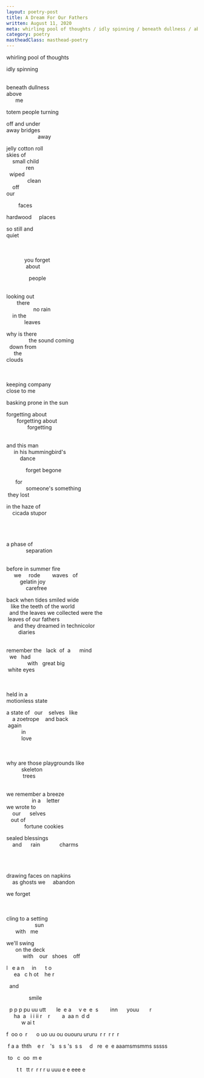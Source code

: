 ```yaml
---
layout: poetry-post
title: A Dream For Our Fathers
written: August 11, 2020
meta: whirling pool of thoughts / idly spinning / beneath dullness / above / me
category: poetry
mastheadClass: masthead-poetry
---
```


whirling&nbsp;pool&nbsp;of&nbsp;thoughts

idly&nbsp;spinning
<br>
<br>

beneath&nbsp;dullness <br>
above <br>
&nbsp;&nbsp;&nbsp;&nbsp;&nbsp;&nbsp;me

totem&nbsp;people&nbsp;turning

off&nbsp;and&nbsp;under <br>
away&nbsp;bridges <br>
&nbsp;&nbsp;&nbsp;&nbsp;&nbsp;&nbsp;&nbsp;&nbsp;&nbsp;&nbsp;&nbsp;&nbsp;&nbsp;&nbsp;&nbsp;&nbsp;&nbsp;&nbsp;&nbsp;&nbsp;&nbsp;away
<br>

jelly&nbsp;cotton&nbsp;roll <br>
skies&nbsp;of <br>
&nbsp;&nbsp;&nbsp;&nbsp;small&nbsp;child <br>
&nbsp;&nbsp;&nbsp;&nbsp;&nbsp;&nbsp;&nbsp;&nbsp;&nbsp;&nbsp;&nbsp;&nbsp;&nbsp;ren <br>
&nbsp;&nbsp;wiped <br>
&nbsp;&nbsp;&nbsp;&nbsp;&nbsp;&nbsp;&nbsp;&nbsp;&nbsp;&nbsp;&nbsp;&nbsp;&nbsp;&nbsp;clean <br>
&nbsp;&nbsp;&nbsp;&nbsp;off <br>
our <br>

&nbsp;&nbsp;&nbsp;&nbsp;&nbsp;&nbsp;&nbsp;&nbsp;faces
<br>

hardwood&nbsp;&nbsp;&nbsp;&nbsp;&nbsp;places

so&nbsp;still&nbsp;and <br>
quiet
<br>
<br>
<br>

&nbsp;&nbsp;&nbsp;&nbsp;&nbsp;&nbsp;&nbsp;&nbsp;&nbsp;&nbsp;&nbsp;&nbsp;you&nbsp;forget <br>
&nbsp;&nbsp;&nbsp;&nbsp;&nbsp;&nbsp;&nbsp;&nbsp;&nbsp;&nbsp;&nbsp;&nbsp;&nbsp;about

&nbsp;&nbsp;&nbsp;&nbsp;&nbsp;&nbsp;&nbsp;&nbsp;&nbsp;&nbsp;&nbsp;&nbsp;&nbsp;&nbsp;&nbsp;people
<br>
<br>

looking&nbsp;out <br>
&nbsp;&nbsp;&nbsp;&nbsp;&nbsp;&nbsp;&nbsp;there <br>
&nbsp;&nbsp;&nbsp;&nbsp;&nbsp;&nbsp;&nbsp;&nbsp;&nbsp;&nbsp;&nbsp;&nbsp;&nbsp;&nbsp;&nbsp;&nbsp;&nbsp;&nbsp;no&nbsp;rain <br>
&nbsp;&nbsp;&nbsp;&nbsp;in&nbsp;the <br>
&nbsp;&nbsp;&nbsp;&nbsp;&nbsp;&nbsp;&nbsp;&nbsp;&nbsp;&nbsp;&nbsp;&nbsp;leaves

why&nbsp;is&nbsp;there <br>
&nbsp;&nbsp;&nbsp;&nbsp;&nbsp;&nbsp;&nbsp;&nbsp;&nbsp;&nbsp;&nbsp;&nbsp;&nbsp;&nbsp;&nbsp;the&nbsp;sound&nbsp;coming <br>
&nbsp;&nbsp;down&nbsp;from <br>
&nbsp;&nbsp;&nbsp;&nbsp;&nbsp;the <br>
clouds
<br>
<br>
<br>

keeping&nbsp;company <br>
close&nbsp;to&nbsp;me
<br>

basking&nbsp;prone&nbsp;in&nbsp;the&nbsp;sun
<br>

forgetting&nbsp;about <br>
&nbsp;&nbsp;&nbsp;&nbsp;&nbsp;&nbsp;&nbsp;forgetting&nbsp;about <br>
&nbsp;&nbsp;&nbsp;&nbsp;&nbsp;&nbsp;&nbsp;&nbsp;&nbsp;&nbsp;&nbsp;&nbsp;&nbsp;&nbsp;forgetting
<br>
<br>

and&nbsp;this&nbsp;man <br>
&nbsp;&nbsp;&nbsp;&nbsp;&nbsp;in&nbsp;his&nbsp;hummingbird's <br>
&nbsp;&nbsp;&nbsp;&nbsp;&nbsp;&nbsp;&nbsp;&nbsp;&nbsp;dance

&nbsp;&nbsp;&nbsp;&nbsp;&nbsp;&nbsp;
&nbsp;&nbsp;&nbsp;&nbsp;&nbsp;&nbsp;forget&nbsp;begone

&nbsp;&nbsp;&nbsp;&nbsp;&nbsp;&nbsp;for <br>
&nbsp;&nbsp;&nbsp;&nbsp;&nbsp;&nbsp;&nbsp;&nbsp;&nbsp;&nbsp;&nbsp;&nbsp;&nbsp;someone's&nbsp;something <br>
&nbsp;they&nbsp;lost

in&nbsp;the&nbsp;haze&nbsp;of <br>
&nbsp;&nbsp;&nbsp;&nbsp;cicada&nbsp;stupor
<br>
<br>
<br>
<br>

a&nbsp;phase&nbsp;of <br>
&nbsp;&nbsp;&nbsp;&nbsp;&nbsp;&nbsp;&nbsp;&nbsp;&nbsp;&nbsp;&nbsp;&nbsp;&nbsp;separation
<br>
<br>

before&nbsp;in&nbsp;summer&nbsp;fire <br>
&nbsp;&nbsp;&nbsp;&nbsp;&nbsp;we&nbsp;&nbsp;&nbsp;&nbsp;&nbsp;rode&nbsp;&nbsp;&nbsp;&nbsp;&nbsp;&nbsp;&nbsp;&nbsp;waves&nbsp;&nbsp;&nbsp;of <br>
&nbsp;&nbsp;&nbsp;&nbsp;&nbsp;&nbsp;&nbsp;&nbsp;&nbsp;gelatin&nbsp;joy <br>
&nbsp;&nbsp;&nbsp;&nbsp;&nbsp;&nbsp;&nbsp;&nbsp;&nbsp;&nbsp;&nbsp;&nbsp;&nbsp;carefree
<br>

back&nbsp;when&nbsp;tides&nbsp;smiled&nbsp;wide <br>
&nbsp;&nbsp;&nbsp;like&nbsp;the&nbsp;teeth&nbsp;of&nbsp;the&nbsp;world <br>
&nbsp;&nbsp;and&nbsp;the&nbsp;leaves&nbsp;we&nbsp;collected&nbsp;were&nbsp;the <br>
&nbsp;leaves&nbsp;of&nbsp;our&nbsp;fathers <br>
&nbsp;&nbsp;&nbsp;&nbsp;&nbsp;and&nbsp;they&nbsp;dreamed&nbsp;in&nbsp;technicolor <br>
&nbsp;&nbsp;&nbsp;&nbsp;&nbsp;&nbsp;&nbsp;&nbsp;diaries
<br>
<br>

remember&nbsp;the&nbsp;&nbsp;&nbsp;lack&nbsp;&nbsp;of&nbsp;&nbsp;a&nbsp;&nbsp;&nbsp;&nbsp;&nbsp;&nbsp;mind <br>
&nbsp;&nbsp;we&nbsp;&nbsp;&nbsp;had <br>
&nbsp;&nbsp;&nbsp;&nbsp;&nbsp;&nbsp;&nbsp;&nbsp;&nbsp;&nbsp;&nbsp;&nbsp;&nbsp;&nbsp;with&nbsp;&nbsp;&nbsp;great&nbsp;big <br>
&nbsp;white&nbsp;eyes
<br>
<br>
<br>

held&nbsp;in&nbsp;a <br>
motionless&nbsp;state
<br>

a&nbsp;state&nbsp;of&nbsp;&nbsp;&nbsp;our&nbsp;&nbsp;&nbsp;&nbsp;selves&nbsp;&nbsp;&nbsp;like <br>
&nbsp;&nbsp;&nbsp;&nbsp;a&nbsp;zoetrope&nbsp;&nbsp;&nbsp;&nbsp;and&nbsp;back <br>
&nbsp;again <br>
&nbsp;&nbsp;&nbsp;&nbsp;&nbsp;&nbsp;&nbsp;&nbsp;&nbsp;&nbsp;in <br>
&nbsp;&nbsp;&nbsp;&nbsp;&nbsp;&nbsp;&nbsp;&nbsp;&nbsp;&nbsp;love
<br>
<br>
<br>

why&nbsp;are&nbsp;those&nbsp;playgrounds&nbsp;like <br>
&nbsp;&nbsp;&nbsp;&nbsp;&nbsp;&nbsp;&nbsp;&nbsp;&nbsp;&nbsp;skeleton <br>
&nbsp;&nbsp;&nbsp;&nbsp;&nbsp;&nbsp;&nbsp;&nbsp;&nbsp;&nbsp;&nbsp;trees
<br>
<br>

we&nbsp;remember&nbsp;a&nbsp;breeze <br>
&nbsp;&nbsp;&nbsp;&nbsp;&nbsp;&nbsp;&nbsp;&nbsp;&nbsp;&nbsp;&nbsp;&nbsp;&nbsp;&nbsp;&nbsp;&nbsp;&nbsp;in&nbsp;a&nbsp;&nbsp;&nbsp;&nbsp;letter <br>
we&nbsp;wrote&nbsp;to <br>
&nbsp;&nbsp;&nbsp;&nbsp;our&nbsp;&nbsp;&nbsp;&nbsp;&nbsp;&nbsp;selves <br>
&nbsp;&nbsp;&nbsp;out&nbsp;of <br>
&nbsp;&nbsp;&nbsp;&nbsp;&nbsp;&nbsp;&nbsp;&nbsp;&nbsp;&nbsp;&nbsp;&nbsp;fortune&nbsp;cookies
<br>

sealed&nbsp;blessings <br>
&nbsp;&nbsp;&nbsp;&nbsp;and&nbsp;&nbsp;&nbsp;&nbsp;&nbsp;&nbsp;rain&nbsp;&nbsp;&nbsp;&nbsp;&nbsp;&nbsp;&nbsp;&nbsp;&nbsp;&nbsp;&nbsp;&nbsp;&nbsp;charms
<br>
<br>
<br>
<br>

drawing&nbsp;faces&nbsp;on&nbsp;napkins <br>
&nbsp;&nbsp;&nbsp;&nbsp;as&nbsp;ghosts&nbsp;we&nbsp;&nbsp;&nbsp;&nbsp;&nbsp;abandon

we&nbsp;forget
<br>
<br>
<br>

cling&nbsp;to&nbsp;a&nbsp;setting <br>
&nbsp;&nbsp;&nbsp;&nbsp;&nbsp;&nbsp;&nbsp;&nbsp;&nbsp;&nbsp;&nbsp;&nbsp;&nbsp;&nbsp;&nbsp;&nbsp;&nbsp;&nbsp;&nbsp;sun <br>
&nbsp;&nbsp;&nbsp;&nbsp;&nbsp;&nbsp;with&nbsp;&nbsp;&nbsp;me
<br>

we'll&nbsp;swing <br>
&nbsp;&nbsp;&nbsp;&nbsp;&nbsp;&nbsp;on&nbsp;the&nbsp;deck <br>
&nbsp;&nbsp;&nbsp;&nbsp;&nbsp;&nbsp;&nbsp;&nbsp;&nbsp;&nbsp;&nbsp;with&nbsp;&nbsp;&nbsp;&nbsp;our&nbsp;&nbsp;&nbsp;shoes&nbsp;&nbsp;&nbsp;&nbsp;off
<br>

l&nbsp;&nbsp;&nbsp;e&nbsp;a&nbsp;n&nbsp;&nbsp;&nbsp;&nbsp;&nbsp;in&nbsp;&nbsp;&nbsp;&nbsp;&nbsp;&nbsp;t&nbsp;o <br>
&nbsp;&nbsp;&nbsp;&nbsp;&nbsp;ea&nbsp;&nbsp;&nbsp;c&nbsp;h&nbsp;ot&nbsp;&nbsp;&nbsp;&nbsp;he&nbsp;r

&nbsp;&nbsp;and
<br>

&nbsp;&nbsp;&nbsp;&nbsp;&nbsp;&nbsp;&nbsp;&nbsp;&nbsp;&nbsp;&nbsp;&nbsp;&nbsp;&nbsp;&nbsp;smile
<br>

&nbsp;&nbsp;p&nbsp;p&nbsp;p&nbsp;pu&nbsp;uu&nbsp;utt&nbsp;&nbsp;&nbsp;&nbsp;&nbsp;&nbsp;&nbsp;le&nbsp;&nbsp;e&nbsp;a&nbsp;&nbsp;&nbsp;&nbsp;&nbsp;v&nbsp;e&nbsp;&nbsp;e&nbsp;&nbsp;s&nbsp;&nbsp;&nbsp;&nbsp;&nbsp;&nbsp;&nbsp;&nbsp;inn&nbsp;&nbsp;&nbsp;&nbsp;&nbsp;&nbsp;youu&nbsp;&nbsp;&nbsp;&nbsp;&nbsp;&nbsp;&nbsp;r <br>
&nbsp;&nbsp;&nbsp;&nbsp;&nbsp;ha&nbsp;&nbsp;a&nbsp;&nbsp;&nbsp;i&nbsp;i&nbsp;ii&nbsp;r&nbsp;&nbsp;&nbsp;&nbsp;r&nbsp;&nbsp;&nbsp;&nbsp;&nbsp;&nbsp;&nbsp;&nbsp;a&nbsp;&nbsp;aa&nbsp;n&nbsp;&nbsp;d&nbsp;d <br>
&nbsp;&nbsp;&nbsp;&nbsp;&nbsp;&nbsp;&nbsp;&nbsp;&nbsp;&nbsp;w&nbsp;ai&nbsp;t

f&nbsp;&nbsp;oo&nbsp;o&nbsp;&nbsp;r&nbsp;&nbsp;&nbsp;&nbsp;&nbsp;&nbsp;o&nbsp;uo&nbsp;uu&nbsp;ou&nbsp;ououru&nbsp;ururu&nbsp;&nbsp;r&nbsp;r&nbsp;&nbsp;r&nbsp;r&nbsp;&nbsp;r

&nbsp;f&nbsp;a&nbsp;a&nbsp;&nbsp;thth&nbsp;&nbsp;&nbsp;&nbsp;e&nbsp;r&nbsp;&nbsp;&nbsp;&nbsp;'s&nbsp;&nbsp;&nbsp;s&nbsp;s&nbsp;'s&nbsp;&nbsp;s&nbsp;s&nbsp;&nbsp;&nbsp;&nbsp;&nbsp;d&nbsp;&nbsp;&nbsp;re&nbsp;&nbsp;e&nbsp;&nbsp;e&nbsp;aaamsmsmms&nbsp;sssss

&nbsp;to&nbsp;&nbsp;&nbsp;c&nbsp;&nbsp;oo&nbsp;&nbsp;m&nbsp;e

&nbsp;&nbsp;&nbsp;&nbsp;&nbsp;&nbsp;&nbsp;t&nbsp;t&nbsp;&nbsp;&nbsp;tt&nbsp;r&nbsp;&nbsp;r&nbsp;r&nbsp;r&nbsp;u&nbsp;uuu&nbsp;e&nbsp;e&nbsp;eee&nbsp;e
